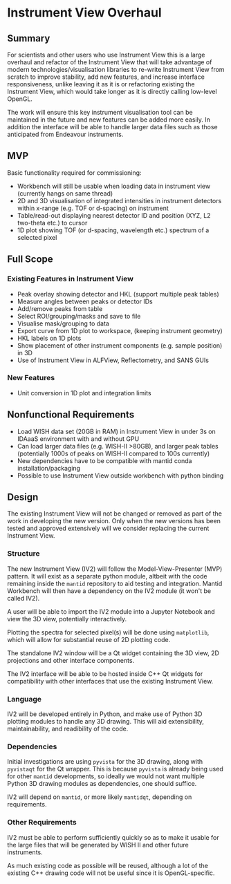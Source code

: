# Instrument View Overhaul

## Summary

For scientists and other users who use Instrument View this is a large overhaul and refactor of the Instrument View that will take advantage of modern technologies/visualisation libraries to re-write Instrument View from scratch to improve stability, add new features, and increase interface responsiveness, unlike leaving it as it is or refactoring existing the Instrument View, which would take longer as it is directly calling low-level OpenGL.

The work will ensure this key instrument visualisation tool can be maintained in the future and new features can be added more easily. In addition the interface will be able to handle larger data files such as those anticipated from Endeavour instruments.

## MVP

Basic functionality required for commissioning:

- Workbench will still be usable when loading data in instrument view (currently hangs on same thread)
- 2D and 3D visualisation of integrated intensities in instrument detectors within x-range (e.g. TOF or d-spacing) on instrument
- Table/read-out displaying nearest detector ID and position (XYZ, L2 two-theta etc.) to cursor
- 1D plot showing TOF (or d-spacing, wavelength etc.) spectrum of a selected pixel

## Full Scope

### Existing Features in Instrument View

- Peak overlay showing detector and HKL (support multiple peak tables)
- Measure angles between peaks or detector IDs
- Add/remove peaks from table
- Select ROI/grouping/masks and save to file
- Visualise mask/grouping to data
- Export curve from 1D plot to workspace, (keeping instrument geometry)
- HKL labels on 1D plots
- Show placement of other instrument components (e.g. sample position) in 3D
- Use of Instrument View in ALFView, Reflectometry, and SANS GUIs

### New Features

- Unit conversion in 1D plot and integration limits

## Nonfunctional Requirements

- Load WISH data set (20GB in RAM) in Instrument View in under 3s on IDAaaS environment with and without GPU
- Can load larger data files (e.g. WISH-II >80GB), and larger peak tables (potentially 1000s of peaks on WISH-II compared to 100s currently)
- New dependencies have to be compatible with mantid conda installation/packaging
- Possible to use Instrument View outside workbench with python binding

## Design

The existing Instrument View will not be changed or removed as part of the work in developing the new version. Only when the new versions has been tested and approved extensively will we consider replacing the current Instrument View.

### Structure

The new Instrument View (IV2) will follow the Model-View-Presenter (MVP) pattern. It will exist as a separate python module, altbeit with the code remaining inside the `mantid` repository to aid testing and integration. Mantid Workbench will then have a dependency on the IV2 module (it won't be called IV2).

A user will be able to import the IV2 module into a Jupyter Notebook and view the 3D view, potentially interactively.

Plotting the spectra for selected pixel(s) will be done using `matplotlib`, which will allow for substantial reuse of 2D plotting code.

The standalone IV2 window will be a Qt widget containing the 3D view, 2D projections and other interface components.

The IV2 interface will be able to be hosted inside C++ Qt widgets for compatibility with other interfaces that use the existing Instrument View.
 
### Language

IV2 will be developed entirely in Python, and make use of Python 3D plotting modules to handle any 3D drawing. This will aid extensibility, maintainability, and readibility of the code.

### Dependencies

Initial investigations are using `pyvista` for the 3D drawing, along with `pyvistaqt` for the Qt wrapper. This is because `pyvista` is already being used for other `mantid` developments, so ideally we would not want multiple Python 3D drawing modules as dependencies, one should suffice.

IV2 will depend on `mantid`, or more likely `mantidqt`, depending on requirements.

### Other Requirements

IV2 must be able to perform sufficiently quickly so as to make it usable for the large files that will be generated by WISH II and other future instruments.

As much existing code as possible will be reused, although a lot of the existing C++ drawing code will not be useful since it is OpenGL-specific.
